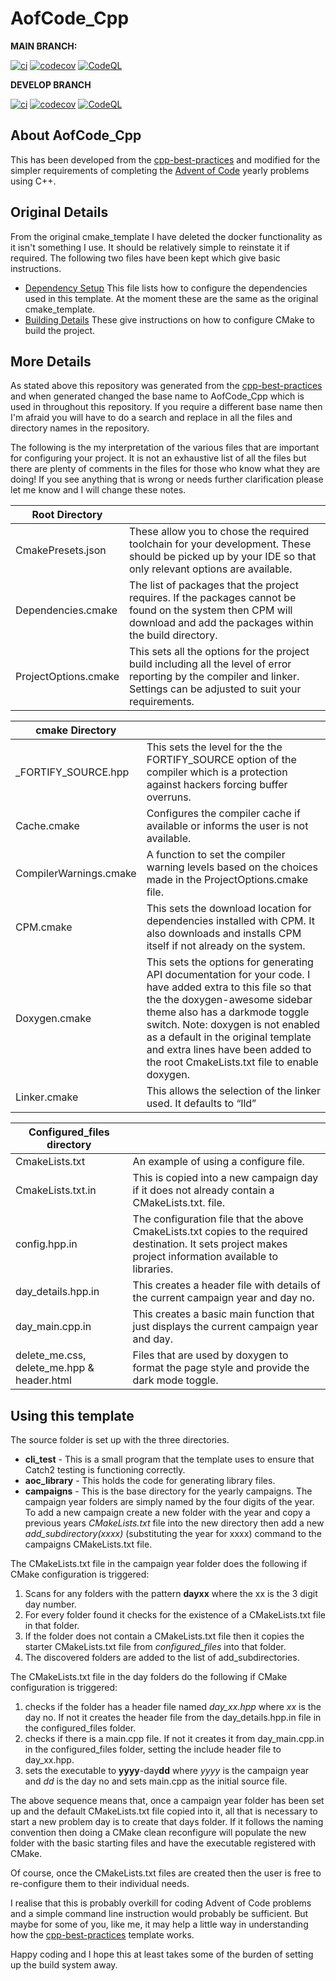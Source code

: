 # AofCode_Cpp

**MAIN BRANCH:**

[![ci](https://github.com/DouglasWebster/AofCode_Cpp/actions/workflows/ci.yml/badge.svg)](https://github.com/DouglasWebster/AofCode_Cpp/actions/workflows/ci.yml)
[![codecov](https://codecov.io/gh/DouglasWebster/AofCode_Cpp/branch/main/graph/badge.svg?token=2TCQB6B52P)](https://codecov.io/gh/DouglasWebster/AofCode_Cpp)
[![CodeQL](https://github.com/DouglasWebster/AofCode_Cpp/actions/workflows/codeql-analysis.yml/badge.svg)](https://github.com/DouglasWebster/AofCode_Cpp/actions/workflows/codeql-analysis.yml)

**DEVELOP BRANCH**


[![ci](https://github.com/DouglasWebster/AofCode_Cpp/actions/workflows/ci.yml/badge.svg?branch=develop)](https://github.com/DouglasWebster/AofCode_Cpp/actions/workflows/ci.yml)
[![codecov](https://codecov.io/gh/DouglasWebster/AofCode_Cpp/branch/develop/graph/badge.svg?token=2TCQB6B52P)](https://codecov.io/gh/DouglasWebster/AofCode_Cpp)
[![CodeQL](https://github.com/DouglasWebster/AofCode_Cpp/actions/workflows/codeql-analysis.yml/badge.svg?branch=develop)](https://github.com/DouglasWebster/AofCode_Cpp/actions/workflows/codeql-analysis.yml)



## About AofCode_Cpp

This has been developed from the [cpp-best-practices](https://github.com/cpp-best-practices/cmake_template) and modified for the simpler requirements of completing the [Advent of Code](https://adventofcode.com) yearly problems using C++.


## Original Details

From the original cmake_template I have deleted the docker functionality as it isn't something I use.  It should be relatively simple to reinstate it if required. The following two files have been kept which give basic instructions. 

 * [Dependency Setup](README_dependencies.md)
    This file lists how to configure the dependencies used in this template.  At the moment these are the same as the original cmake_template.
 * [Building Details](README_building.md) These give instructions on how to configure CMake to build the project. 

 ## More Details

 As stated above this repository was generated from the [cpp-best-practices](https://github.com/cpp-best-practices/cmake_template) and when generated changed the base name to AofCode_Cpp which is used in throughout this repository.  If you require a different base name then I'm afraid you will have to do a search and replace in all the files and directory names in the repository.

 The following is the my interpretation of the various files that are important for configuring your project.  It is not an exhaustive list of all the files but there are plenty of comments in the files for those who know what they are doing!  If you see anything that is wrong or needs further clarification please let me know and I will change these notes.

| Root Directory                          	|                                                                                                                                                                                                                                                                                                                                             	|
|-----------------------------------------	|---------------------------------------------------------------------------------------------------------------------------------------------------------------------------------------------------------------------------------------------------------------------------------------------------------------------------------------------	|
| CmakePresets.json                       	| These allow you to chose the required toolchain for your development. These should be picked up by your IDE so that only relevant options are available.                                                                                                                                                                                    	|
| Dependencies.cmake                      	| The list of packages that the project requires. If the packages cannot be found on the system then CPM will download and add the packages within the build directory.                                                                                                                                                                       	|
| ProjectOptions.cmake                    	| This sets all the options for the project build including all the level of error reporting by the compiler and linker. Settings can be adjusted to suit your requirements.                                                                                                                                                                  	|

| cmake Directory                         	|                                                                                                                                                                                                                                                                                                                                             	|
|-----------------------------------------	|---------------------------------------------------------------------------------------------------------------------------------------------------------------------------------------------------------------------------------------------------------------------------------------------------------------------------------------------	|
| _FORTIFY_SOURCE.hpp                     	| This sets the level for the the FORTIFY_SOURCE option of the compiler which is a protection against hackers forcing buffer overruns.                                                                                                                                                                                                        	|
| Cache.cmake                             	| Configures the compiler cache if available or informs the user is not available.                                                                                                                                                                                                                                                            	|
| CompilerWarnings.cmake                  	| A function to set the compiler warning levels based on the choices made in the ProjectOptions.cmake file.                                                                                                                                                                                                                                   	|
| CPM.cmake                               	| This sets the download location for dependencies installed with CPM. It also downloads and installs CPM itself if not already on the system.                                                                                                                                                                                                	|
| Doxygen.cmake                           	| This sets the options for generating API documentation for your code. I have added extra to this file so that the the doxygen-awesome sidebar theme also has a darkmode toggle switch. Note: doxygen is not enabled as a default in the original template and extra lines have been added to the root CmakeLists.txt file to enable doxygen. 	|
| Linker.cmake                            	| This allows the selection of the linker used. It defaults to “lld”                                                                                                                                                                                                                                                                          	|

| Configured_files directory              	|                                                                                                                                                                                                                                                                                                                                             	|
|-----------------------------------------	|---------------------------------------------------------------------------------------------------------------------------------------------------------------------------------------------------------------------------------------------------------------------------------------------------------------------------------------------	|
| CmakeLists.txt                          	| An example of using a configure file.                                                                                                                                                                                                                                                                                                      	|
| CmakeLists.txt.in                         	| This is copied into a new campaign day if it does not already contain a CMakeLists.txt. file.                                                                                                                                                                                       	|
| config.hpp.in                           	| The configuration file that the above CmakeLists.txt copies to the required destination. It sets project makes project information available to libraries.                                                                                                                                                                                  	|
| day_details.hpp.in                      	| This creates a header file with details of the current campaign year and day no.                                                                                                                                                                                                                                                            	|
| day_main.cpp.in                         	| This creates a basic main function that just displays the current campaign year and day.                                                                                                                                                                                                                                                    	|
| delete_me.css, delete_me.hpp & header.html | Files that are used by doxygen to format the page style and provide the dark mode toggle.                                                                                                                                                                                                                                                   	|                                                                                                                                 	

## Using this template

The source folder is set up with the three directories.

 * **cli_test** - This is a small program that the template uses to ensure that Catch2 testing is functioning correctly.
 * **aoc_library** - This holds the code for generating library files.
 * **campaigns** - This is the base directory for the yearly campaigns.  The campaign year folders are simply named by the four digits of the year. To add a new campaign create a new folder with the year and copy a previous years *CMakeLists.txt* file into the new directory then add a new *add_subdirectory(xxxx)* (substituting the year for xxxx) command to the campaigns CMakeLists.txt file.

 The CMakeLists.txt file in the campaign year folder does the following if CMake configuration is triggered:

1. Scans for any folders with the pattern **dayxx** where the xx is the 3 digit day number.
2. For every folder found it checks for the existence of a CMakeLists.txt file in that folder.
3. If the folder does not contain a CMakeLists.txt file then it copies the starter CMakeLists.txt file from *configured_files* into that folder.
4. The discovered folders are added to the list of add_subdirectories.

 The CMakeLists.txt file in the day folders do the following if CMake configuration is triggered:

 1. checks if the folder has a header file named *day_xx.hpp* where *xx* is the day no. If not it creates the header file from the day_details.hpp.in file in the configured_files folder.
 2. checks if there is a main.cpp file.  If not it creates it from day_main.cpp.in in the configured_files folder, setting the include header file to day_xx.hpp.
 3.  sets the executable to **yyyy**-day**dd** where *yyyy* is the campaign year and *dd* is the day no and sets main.cpp as the initial source file.
 
The above sequence means that, once a campaign year folder has been set up and the default CMakeLists.txt file copied into it, all that is necessary to start a new problem day is to create that days folder.  If it follows the naming convention then doing a CMake clean reconfigure will populate the new folder with the basic starting files and have the executable registered with CMake.

Of course, once the CMakeLists.txt files are created then the user is free to re-configure them to their individual needs.

I realise that this is probably overkill for coding Advent of Code problems and a simple command line instruction would probably be sufficient. But maybe for some of you, like me, it may help a little way in understanding how the [cpp-best-practices](https://github.com/cpp-best-practices/cmake_template) template works.

Happy coding and I hope this at least takes some of the burden of setting up the build system away.
